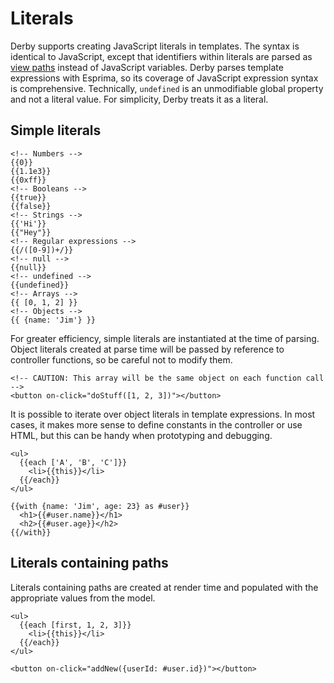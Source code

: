 # Literals

Derby supports creating JavaScript literals in templates. The syntax is identical to JavaScript, except that identifiers within literals are parsed as [view paths](/paths) instead of JavaScript variables. Derby parses template expressions with Esprima, so its coverage of JavaScript expression syntax is comprehensive. Technically, `undefined` is an unmodifiable global property and not a literal value. For simplicity, Derby treats it as a literal.

## Simple literals

```derby
<!-- Numbers -->
{{0}}
{{1.1e3}}
{{0xff}}
<!-- Booleans -->
{{true}}
{{false}}
<!-- Strings -->
{{'Hi'}}
{{"Hey"}}
<!-- Regular expressions -->
{{/([0-9])+/}}
<!-- null -->
{{null}}
<!-- undefined -->
{{undefined}}
<!-- Arrays -->
{{ [0, 1, 2] }}
<!-- Objects -->
{{ {name: 'Jim'} }}
```

For greater efficiency, simple literals are instantiated at the time of parsing. Object literals created at parse time will be passed by reference to controller functions, so be careful not to modify them.

```derby
<!-- CAUTION: This array will be the same object on each function call -->
<button on-click="doStuff([1, 2, 3])"></button>
```

It is possible to iterate over object literals in template expressions. In most cases, it makes more sense to define constants in the controller or use HTML, but this can be handy when prototyping and debugging.

```derby
<ul>
  {{each ['A', 'B', 'C']}}
    <li>{{this}}</li>
  {{/each}}
</ul>

{{with {name: 'Jim', age: 23} as #user}}
  <h1>{{#user.name}}</h1>
  <h2>{{#user.age}}</h2>
{{/with}}
```

## Literals containing paths

Literals containing paths are created at render time and populated with the appropriate values from the model.

```derby
<ul>
  {{each [first, 1, 2, 3]}}
    <li>{{this}}</li>
  {{/each}}
</ul>

<button on-click="addNew({userId: #user.id})"></button>
```
